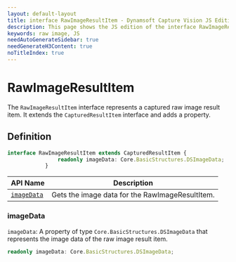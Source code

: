 ```yaml
---
layout: default-layout
title: interface RawImageResultItem - Dynamsoft Capture Vision JS Edition API Reference
description: This page shows the JS edition of the interface RawImageResultItem in Dynamsoft Capture Vision Router Module.
keywords: raw image, JS
needAutoGenerateSidebar: true
needGenerateH3Content: true
noTitleIndex: true
---
```


# RawImageResultItem

The `RawImageResultItem` interface represents a captured raw image result item. It extends the `CapturedResultItem` interface and adds a property.

## Definition

```typescript
interface RawImageResultItem extends CapturedResultItem {
                readonly imageData: Core.BasicStructures.DSImageData;
            }
```


| API Name                          | Description                                      |
| ------------------------------- | ------------------------------------------------ |
| [`imageData`](#imagedata) | Gets the image data for the RawImageResultItem. |

### imageData

`imageData`: A property of type `Core.BasicStructures.DSImageData` that represents the image data of the raw image result item.

```typescript
readonly imageData: Core.BasicStructures.DSImageData;
```